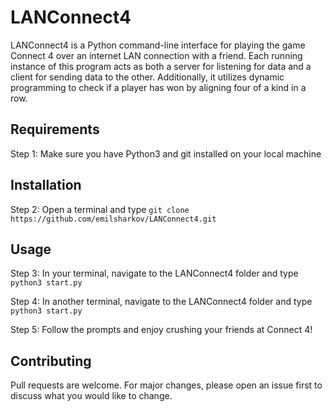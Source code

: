 # LANConnect4

LANConnect4 is a Python command-line interface for playing the game Connect 4 over an internet LAN connection with a friend. Each running instance of this program acts as both a server for listening for data and a client for sending data to the other. Additionally, it utilizes dynamic programming to check if a player has won by aligning four of a kind in a row.

## Requirements

Step 1: Make sure you have Python3 and git installed on your local machine

## Installation

Step 2: Open a terminal and type ```git clone https://github.com/emilsharkov/LANConnect4.git```

## Usage

Step 3: In your terminal, navigate to the LANConnect4 folder and type ```python3 start.py```

Step 4: In another terminal, navigate to the LANConnect4 folder and type ```python3 start.py```

Step 5: Follow the prompts and enjoy crushing your friends at Connect 4!

## Contributing

Pull requests are welcome. For major changes, please open an issue first to discuss what you would like to change.
